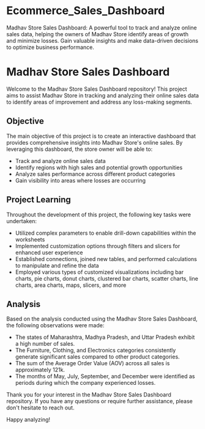 # Ecommerce_Sales_Dashboard
Madhav Store Sales Dashboard: A powerful tool to track and analyze online sales data, helping the owners of Madhav Store identify areas of growth and minimize losses. Gain valuable insights and make data-driven decisions to optimize business performance.

# Madhav Store Sales Dashboard

Welcome to the Madhav Store Sales Dashboard repository! This project aims to assist Madhav Store in tracking and analyzing their online sales data to identify areas of improvement and address any loss-making segments.

## Objective

The main objective of this project is to create an interactive dashboard that provides comprehensive insights into Madhav Store's online sales. By leveraging this dashboard, the store owner will be able to:

- Track and analyze online sales data
- Identify regions with high sales and potential growth opportunities
- Analyze sales performance across different product categories
- Gain visibility into areas where losses are occurring

## Project Learning

Throughout the development of this project, the following key tasks were undertaken:

- Utilized complex parameters to enable drill-down capabilities within the worksheets
- Implemented customization options through filters and slicers for enhanced user experience
- Established connections, joined new tables, and performed calculations to manipulate and refine the data
- Employed various types of customized visualizations including bar charts, pie charts, donut charts, clustered bar charts, scatter charts, line charts, area charts, maps, slicers, and more

## Analysis

Based on the analysis conducted using the Madhav Store Sales Dashboard, the following observations were made:

- The states of Maharashtra, Madhya Pradesh, and Uttar Pradesh exhibit a high number of sales.
- The Furniture, Clothing, and Electronics categories consistently generate significant sales compared to other product categories.
- The sum of the Average Order Value (AOV) across all sales is approximately 121k.
- The months of May, July, September, and December were identified as periods during which the company experienced losses.

Thank you for your interest in the Madhav Store Sales Dashboard repository. If you have any questions or require further assistance, please don't hesitate to reach out.

Happy analyzing!
